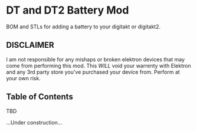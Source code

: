# DT and DT2  Battery Mod

BOM and STLs for adding a battery to your digitakt or digitakt2.

## DISCLAIMER

I am not responsible for any mishaps or broken elektron devices that may come from performing this mod. This *WILL* void your warrenty with Elektron and any 3rd party store you've purchased your device from. Perform at your own risk.

## Table of Contents

TBD

...Under construction...
